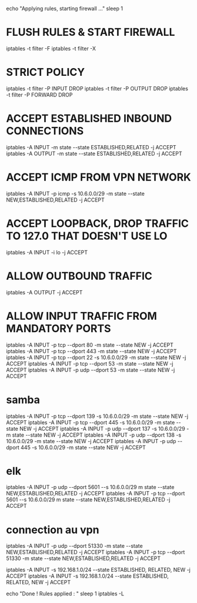 echo "Applying rules, starting firewall ..."
sleep 1

# FLUSH RULES & START FIREWALL
iptables -t filter -F
iptables -t filter -X

# STRICT POLICY
iptables -t filter -P INPUT DROP
iptables -t filter -P OUTPUT DROP
iptables -t filter -P FORWARD DROP

# ACCEPT ESTABLISHED INBOUND CONNECTIONS
iptables -A INPUT -m state --state ESTABLISHED,RELATED -j ACCEPT
iptables -A OUTPUT -m state --state ESTABLISHED,RELATED -j ACCEPT

# ACCEPT ICMP FROM VPN NETWORK
iptables -A INPUT -p icmp -s 10.6.0.0/29 -m state --state NEW,ESTABLISHED,RELATED -j ACCEPT

# ACCEPT LOOPBACK, DROP TRAFFIC TO 127.0 THAT DOESN'T USE LO
iptables -A INPUT -i lo -j ACCEPT

# ALLOW OUTBOUND TRAFFIC
iptables -A OUTPUT -j ACCEPT

# ALLOW INPUT TRAFFIC FROM MANDATORY PORTS
iptables -A INPUT -p tcp --dport 80 -m state --state NEW -j ACCEPT
iptables -A INPUT -p tcp --dport 443 -m state --state NEW -j ACCEPT
iptables -A INPUT -p tcp --dport 22 -s 10.6.0.0/29 -m state --state NEW -j ACCEPT
iptables -A INPUT -p tcp --dport 53 -m state --state NEW -j ACCEPT
iptables -A INPUT -p udp --dport 53 -m state --state NEW -j ACCEPT

# samba
iptables -A INPUT -p tcp --dport 139 -s 10.6.0.0/29 -m state --state NEW -j ACCEPT
iptables -A INPUT -p tcp --dport 445 -s 10.6.0.0/29 -m state --state NEW -j ACCEPT
iptables -A INPUT -p udp --dport 137 -s 10.6.0.0/29 -m state --state NEW -j ACCEPT
iptables -A INPUT -p udp --dport 138 -s 10.6.0.0/29 -m state --state NEW -j ACCEPT
iptables -A INPUT -p udp --dport 445 -s 10.6.0.0/29 -m state --state NEW -j ACCEPT

# elk
iptables -A INPUT -p udp --dport 5601 --s 10.6.0.0/29 m state --state NEW,ESTABLISHED,RELATED -j ACCEPT
iptables -A INPUT -p tcp --dport 5601 --s 10.6.0.0/29 m state --state NEW,ESTABLISHED,RELATED -j ACCEPT

# connection au vpn
iptables -A INPUT -p udp --dport 51330 -m state --state NEW,ESTABLISHED,RELATED -j ACCEPT
iptables -A INPUT -p tcp --dport 51330 -m state --state NEW,ESTABLISHED,RELATED -j ACCEPT

iptables -A INPUT -s 192.168.1.0/24 --state ESTABLISHED, RELATED, NEW -j ACCEPT
iptables -A INPUT -s 192.168.1.0/24 --state ESTABLISHED, RELATED, NEW -j ACCEPT

echo "Done ! Rules applied : "
sleep 1
iptables -L
